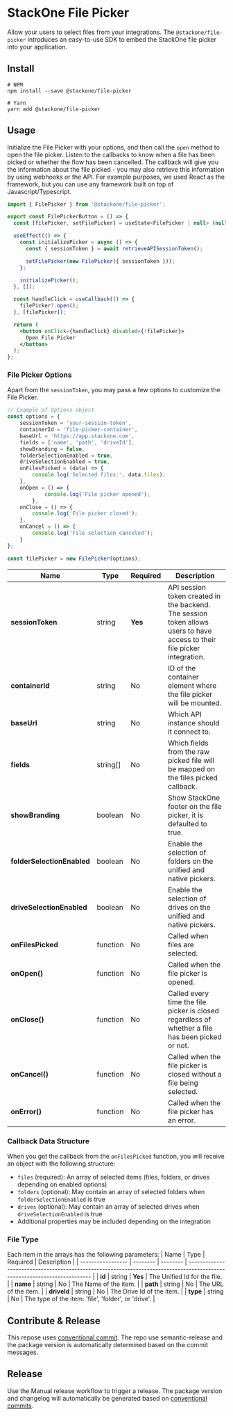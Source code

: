 # StackOne File Picker

Allow your users to select files from your integrations. The `@stackone/file-picker` introduces an easy-to-use SDK to embed the StackOne file picker into your application.

## Install

```
# NPM
npm install --save @stackone/file-picker

# Yarn
yarn add @stackone/file-picker
```

## Usage

Initialize the File Picker with your options, and then call the `open` method to open the file picker. Listen to the callbacks to know when a file has been picked or whether
the flow has been cancelled. The callback will give you the information about the file picked - you may
also retrieve this information by using webhooks or the API. For example purposes, we used React as the framework, but you can use any framework built on top of Javascript/Typescript.

```jsx
import { FilePicker } from '@stackone/file-picker';

export const FilePickerButton = () => {
  const [filePicker, setFilePicker] = useState<FilePicker | null> (null);

  useEffect(() => {
    const initializePicker = async () => {
      const { sessionToken } = await retrieveAPISessionToken();

      setFilePicker(new FilePicker({ sessionToken }));
    };

    initializePicker();
  }, []);

  const handleClick = useCallback(() => {
    filePicker?.open();
  }, [filePicker]);

  return (
    <button onClick={handleClick} disabled={!filePicker}>
      Open File Picker
    </button>
  );
};
```

### File Picker Options

Apart from the `sessionToken`, you may pass a few options to customize the File Picker.

```jsx
// Example of Options object
const options = {
    sessionToken = 'your-session-token',
    containerId = 'file-picker-container',
    baseUrl = 'https://app.stackone.com',
    fields = ['name', 'path', 'driveId'],
    showBranding = false,
    folderSelectionEnabled = true,
    driveSelectionEnabled = true,
    onFilesPicked = (data) => {
        console.log('Selected files:', data.files);
    },
    onOpen = () => {
            console.log('File picker opened');
        },
    onClose = () => {
        console.log('File picker closed');
    },
    onCancel = () => {
        console.log('File selection canceled');
    }
};

const filePicker = new FilePicker(options);
```

| Name              | Type     | Required | Description                                                                                                               |
| ----------------- | -------- | -------- | ------------------------------------------------------------------------------------------------------------------------- |
| **sessionToken**  | string   | **Yes**  | API session token created in the backend. The session token allows users to have access to their file picker integration. |
| **containerId**   | string   | No       | ID of the container element where the file picker will be mounted.                                                        |
| **baseUrl**       | string   | No       | Which API instance should it connect to.                                                                                  |
| **fields**        | string[] | No       | Which fields from the raw picked file will be mapped on the files picked callback.                                        |
| **showBranding**  | boolean  | No       | Show StackOne footer on the file picker, it is defaulted to true.                                                         |
| **folderSelectionEnabled**   | boolean  | No       | Enable the selection of folders on the unified and native pickers.                                             |
| **driveSelectionEnabled**     | boolean  | No       | Enable the selection of drives on the unified and native pickers.                                             |
| **onFilesPicked** | function | No       | Called when files are selected.                                                                                           |
| **onOpen()**      | function | No       | Called when the file picker is opened.                                                                                    |
| **onClose()**     | function | No       | Called every time the file picker is closed regardless of whether a file has been picked or not.                          |
| **onCancel()**    | function | No       | Called when the file picker is closed without a file being selected.                                                      |
| **onError()**     | function | No       | Called when the file picker has an error.                                                                                 |

### Callback Data Structure
When you get the callback from the `onFilesPicked` function, you will receive an object with the following structure:
- `files` (required): An array of selected items (files, folders, or drives depending on enabled options)
- `folders` (optional): May contain an array of selected folders when `folderSelectionEnabled` is true
- `drives` (optional): May contain an array of selected drives when `driveSelectionEnabled` is true
- Additional properties may be included depending on the integration

### File Type
Each item in the arrays has the following parameters:
| Name              | Type     | Required | Description                                                                                                               |
| ----------------- | -------- | -------- | ------------------------------------------------------------------------------------------------------------------------- |
| **id**            | string   | **Yes**  | The Unified Id for the file.                                                                                              |
| **name**          | string   | No       | The Name of the item.                                                                                                     |
| **path**          | string   | No       | The URL of the item.                                                                                                      |
| **driveId**       | string   | No       | The Drive Id of the item.                                                                                                 |
| **type**          | string   | No       | The type of the item: 'file', 'folder', or 'drive'.                                                                      |
## Contribute & Release

This repose uses [conventional commit](https://www.conventionalcommits.org/en/v1.0.0/). The repo use semantic-release and the package version is automatically determined based on the commit messages.

## Release

Use the Manual release workflow to trigger a release. The package version and changelog will automatically be generated based on [conventional commits](https://www.conventionalcommits.org/en/v1.0.0/).

